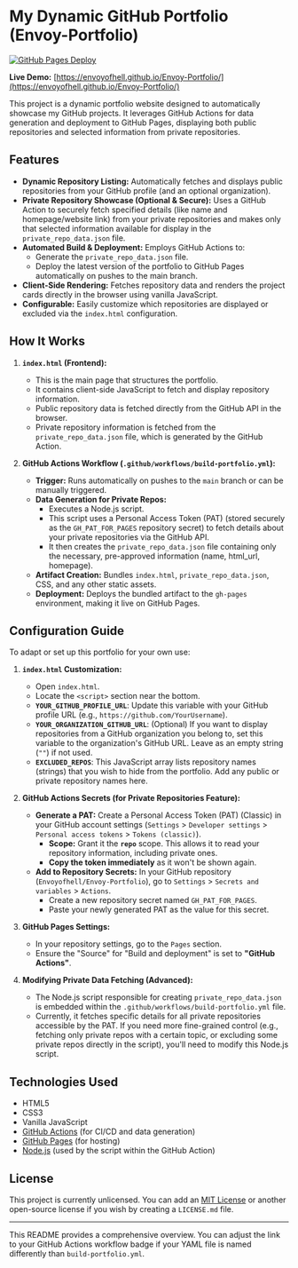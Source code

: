 # My Dynamic GitHub Portfolio (Envoy-Portfolio)

[![GitHub Pages Deploy](https://github.com/Envoyofhell/Envoy-Portfolio/actions/workflows/build-portfolio.yml/badge.svg)](https://github.com/Envoyofhell/Envoy-Portfolio/actions/workflows/build-portfolio.yml)

**Live Demo:** [https://envoyofhell.github.io/Envoy-Portfolio/](https://envoyofhell.github.io/Envoy-Portfolio/)

This project is a dynamic portfolio website designed to automatically showcase my GitHub projects. It leverages GitHub Actions for data generation and deployment to GitHub Pages, displaying both public repositories and selected information from private repositories.

## Features

* **Dynamic Repository Listing:** Automatically fetches and displays public repositories from your GitHub profile (and an optional organization).
* **Private Repository Showcase (Optional & Secure):** Uses a GitHub Action to securely fetch specified details (like name and homepage/website link) from your private repositories and makes only that selected information available for display in the `private_repo_data.json` file.
* **Automated Build & Deployment:** Employs GitHub Actions to:
    * Generate the `private_repo_data.json` file.
    * Deploy the latest version of the portfolio to GitHub Pages automatically on pushes to the main branch.
* **Client-Side Rendering:** Fetches repository data and renders the project cards directly in the browser using vanilla JavaScript.
* **Configurable:** Easily customize which repositories are displayed or excluded via the `index.html` configuration.

## How It Works
 
1.  **`index.html` (Frontend):**
    * This is the main page that structures the portfolio.
    * It contains client-side JavaScript to fetch and display repository information.
    * Public repository data is fetched directly from the GitHub API in the browser.
    * Private repository information is fetched from the `private_repo_data.json` file, which is generated by the GitHub Action.

2.  **GitHub Actions Workflow (`.github/workflows/build-portfolio.yml`):**
    * **Trigger:** Runs automatically on pushes to the `main` branch or can be manually triggered.
    * **Data Generation for Private Repos:**
        * Executes a Node.js script.
        * This script uses a Personal Access Token (PAT) (stored securely as the `GH_PAT_FOR_PAGES` repository secret) to fetch details about your private repositories via the GitHub API.
        * It then creates the `private_repo_data.json` file containing only the necessary, pre-approved information (name, html_url, homepage).
    * **Artifact Creation:** Bundles `index.html`, `private_repo_data.json`, CSS, and any other static assets.
    * **Deployment:** Deploys the bundled artifact to the `gh-pages` environment, making it live on GitHub Pages.

## Configuration Guide

To adapt or set up this portfolio for your own use:

1.  **`index.html` Customization:**
    * Open `index.html`.
    * Locate the `<script>` section near the bottom.
    * **`YOUR_GITHUB_PROFILE_URL`**: Update this variable with your GitHub profile URL (e.g., `https://github.com/YourUsername`).
    * **`YOUR_ORGANIZATION_GITHUB_URL`**: (Optional) If you want to display repositories from a GitHub organization you belong to, set this variable to the organization's GitHub URL. Leave as an empty string (`""`) if not used.
    * **`EXCLUDED_REPOS`**: This JavaScript array lists repository names (strings) that you wish to hide from the portfolio. Add any public or private repository names here.

2.  **GitHub Actions Secrets (for Private Repositories Feature):**
    * **Generate a PAT:** Create a Personal Access Token (PAT) (Classic) in your GitHub account settings (`Settings` > `Developer settings` > `Personal access tokens` > `Tokens (classic)`).
        * **Scope:** Grant it the **`repo`** scope. This allows it to read your repository information, including private ones.
        * **Copy the token immediately** as it won't be shown again.
    * **Add to Repository Secrets:** In your GitHub repository (`Envoyofhell/Envoy-Portfolio`), go to `Settings` > `Secrets and variables` > `Actions`.
        * Create a new repository secret named `GH_PAT_FOR_PAGES`.
        * Paste your newly generated PAT as the value for this secret.

3.  **GitHub Pages Settings:**
    * In your repository settings, go to the `Pages` section.
    * Ensure the "Source" for "Build and deployment" is set to **"GitHub Actions"**.

4.  **Modifying Private Data Fetching (Advanced):**
    * The Node.js script responsible for creating `private_repo_data.json` is embedded within the `.github/workflows/build-portfolio.yml` file.
    * Currently, it fetches specific details for all private repositories accessible by the PAT. If you need more fine-grained control (e.g., fetching only private repos with a certain topic, or excluding some private repos directly in the script), you'll need to modify this Node.js script.

## Technologies Used

* HTML5
* CSS3
* Vanilla JavaScript
* [GitHub Actions](https://github.com/features/actions) (for CI/CD and data generation)
* [GitHub Pages](https://pages.github.com/) (for hosting)
* [Node.js](https://nodejs.org/) (used by the script within the GitHub Action)

## License

This project is currently unlicensed. You can add an [MIT License](https://opensource.org/licenses/MIT) or another open-source license if you wish by creating a `LICENSE.md` file.

---

This README provides a comprehensive overview. You can adjust the link to your GitHub Actions workflow badge if your YAML file is named differently than `build-portfolio.yml`.
